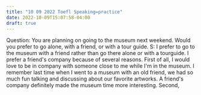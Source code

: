 ```yaml
---
title: "10 09 2022 Toefl Speaking=practice"
date: 2022-10-09T15:07:58-04:00
draft: true
---
```

Question:
You are planning on going to the museum next weekend. Would you prefer to go alone, with a friend, or with a tour guide.
S:
I prefer to go to the museum with a friend rather than go there alone or with a tourguide. I prefer a friend's company because of several reasons. First of all, I would love to be in company with someone close to me while I'm in the museum. I remember last time when I went to a museum with an old friend, we had so much fun talking and discussing about our favorite artworks. A friend's company definitely made the museum time more interesting. Second, 
